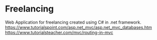 # Freelancing
Web Application for freelancing created using C# in .net framework.
https://www.tutorialspoint.com/asp.net_mvc/asp.net_mvc_databases.htm
https://www.tutorialsteacher.com/mvc/routing-in-mvc
